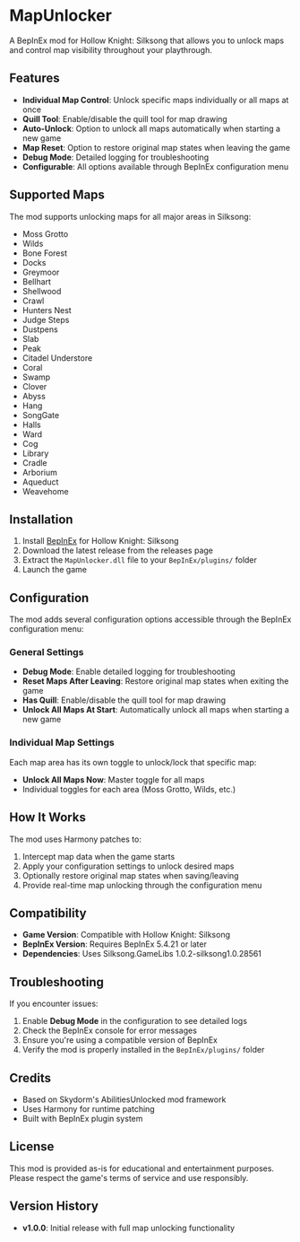 # MapUnlocker

A BepInEx mod for Hollow Knight: Silksong that allows you to unlock maps and control map visibility throughout your playthrough.

## Features

- **Individual Map Control**: Unlock specific maps individually or all maps at once
- **Quill Tool**: Enable/disable the quill tool for map drawing
- **Auto-Unlock**: Option to unlock all maps automatically when starting a new game
- **Map Reset**: Option to restore original map states when leaving the game
- **Debug Mode**: Detailed logging for troubleshooting
- **Configurable**: All options available through BepInEx configuration menu

## Supported Maps

The mod supports unlocking maps for all major areas in Silksong:

- Moss Grotto
- Wilds
- Bone Forest
- Docks
- Greymoor
- Bellhart
- Shellwood
- Crawl
- Hunters Nest
- Judge Steps
- Dustpens
- Slab
- Peak
- Citadel Understore
- Coral
- Swamp
- Clover
- Abyss
- Hang
- SongGate
- Halls
- Ward
- Cog
- Library
- Cradle
- Arborium
- Aqueduct
- Weavehome

## Installation

1. Install [BepInEx](https://github.com/BepInEx/BepInEx) for Hollow Knight: Silksong
2. Download the latest release from the releases page
3. Extract the `MapUnlocker.dll` file to your `BepInEx/plugins/` folder
4. Launch the game

## Configuration

The mod adds several configuration options accessible through the BepInEx configuration menu:

### General Settings
- **Debug Mode**: Enable detailed logging for troubleshooting
- **Reset Maps After Leaving**: Restore original map states when exiting the game
- **Has Quill**: Enable/disable the quill tool for map drawing
- **Unlock All Maps At Start**: Automatically unlock all maps when starting a new game

### Individual Map Settings
Each map area has its own toggle to unlock/lock that specific map:
- **Unlock All Maps Now**: Master toggle for all maps
- Individual toggles for each area (Moss Grotto, Wilds, etc.)

## How It Works

The mod uses Harmony patches to:
1. Intercept map data when the game starts
2. Apply your configuration settings to unlock desired maps
3. Optionally restore original map states when saving/leaving
4. Provide real-time map unlocking through the configuration menu

## Compatibility

- **Game Version**: Compatible with Hollow Knight: Silksong
- **BepInEx Version**: Requires BepInEx 5.4.21 or later
- **Dependencies**: Uses Silksong.GameLibs 1.0.2-silksong1.0.28561

## Troubleshooting

If you encounter issues:

1. Enable **Debug Mode** in the configuration to see detailed logs
2. Check the BepInEx console for error messages
3. Ensure you're using a compatible version of BepInEx
4. Verify the mod is properly installed in the `BepInEx/plugins/` folder

## Credits

- Based on Skydorm's AbilitiesUnlocked mod framework
- Uses Harmony for runtime patching
- Built with BepInEx plugin system

## License

This mod is provided as-is for educational and entertainment purposes. Please respect the game's terms of service and use responsibly.

## Version History

- **v1.0.0**: Initial release with full map unlocking functionality
